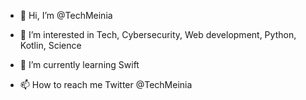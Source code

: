 - 👋 Hi, I’m @TechMeinia
- 👀 I’m interested in Tech, Cybersecurity, Web development, Python, Kotlin, Science

- 🌱 I’m currently learning Swift
- 📫 How to reach me Twitter @TechMeinia

<!---
TechMeinia/TechMeinia is a ✨ special ✨ repository because its `README.md` (this file) appears on your GitHub profile.
You can click the Preview link to take a look at your changes.
--->
